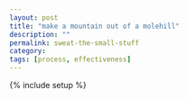 ```yaml
---
layout: post
title: "make a mountain out of a molehill"
description: ""
permalink: sweat-the-small-stuff
category:
tags: [process, effectiveness]
---
```

{% include setup %}
